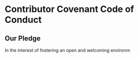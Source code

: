 # Contributor Covenant Code of Conduct

## Our Pledge

In the interest of fostering an open and welcoming environm